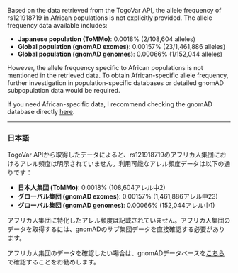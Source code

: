Based on the data retrieved from the TogoVar API, the allele frequency of rs121918719 in African populations is not explicitly provided. The allele frequency data available includes:

- **Japanese population (ToMMo)**: 0.0018% (2/108,604 alleles)
- **Global population (gnomAD exomes)**: 0.00157% (23/1,461,886 alleles)
- **Global population (gnomAD genomes)**: 0.00066% (1/152,044 alleles)

However, the allele frequency specific to African populations is not mentioned in the retrieved data. To obtain African-specific allele frequency, further investigation in population-specific databases or detailed gnomAD subpopulation data would be required.

If you need African-specific data, I recommend checking the gnomAD database directly [here](https://gnomad.broadinstitute.org/variant/14-24261775-C-T?dataset=gnomad_r4).

---

### 日本語
TogoVar APIから取得したデータによると、rs121918719のアフリカ人集団におけるアレル頻度は明示されていません。利用可能なアレル頻度データは以下の通りです：

- **日本人集団 (ToMMo)**: 0.0018% (108,604アレル中2)
- **グローバル集団 (gnomAD exomes)**: 0.00157% (1,461,886アレル中23)
- **グローバル集団 (gnomAD genomes)**: 0.00066% (152,044アレル中1)

アフリカ人集団に特化したアレル頻度は記載されていません。アフリカ人集団のデータを取得するには、gnomADのサブ集団データを直接確認する必要があります。

アフリカ人集団のデータを確認したい場合は、gnomADデータベースを[こちら](https://gnomad.broadinstitute.org/variant/14-24261775-C-T?dataset=gnomad_r4)で確認することをお勧めします。